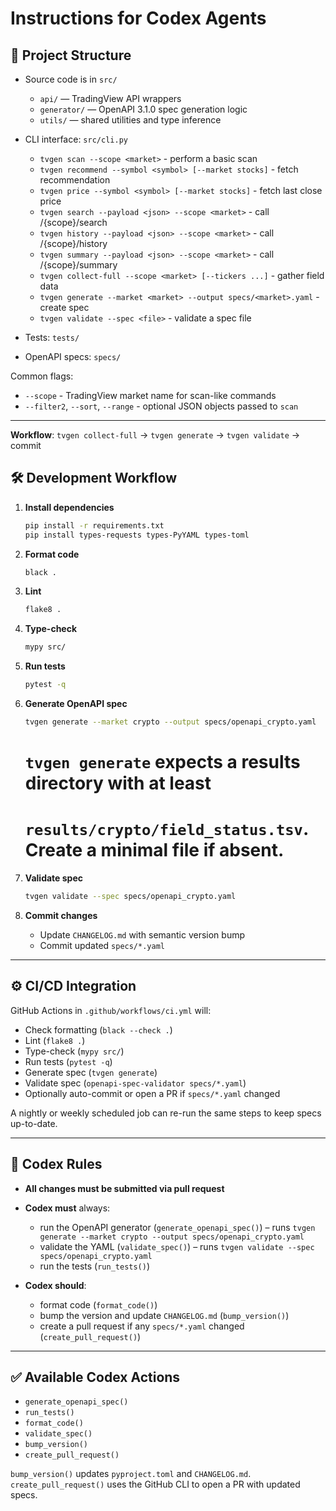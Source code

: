 # Instructions for Codex Agents

## 📁 Project Structure

* Source code is in `src/`

  * `api/` — TradingView API wrappers
  * `generator/` — OpenAPI 3.1.0 spec generation logic
  * `utils/` — shared utilities and type inference
* CLI interface: `src/cli.py`
  * `tvgen scan --scope <market>` - perform a basic scan
  * `tvgen recommend --symbol <symbol> [--market stocks]` - fetch recommendation
  * `tvgen price --symbol <symbol> [--market stocks]` - fetch last close price
  * `tvgen search --payload <json> --scope <market>` - call /{scope}/search
  * `tvgen history --payload <json> --scope <market>` - call /{scope}/history
  * `tvgen summary --payload <json> --scope <market>` - call /{scope}/summary
  * `tvgen collect-full --scope <market> [--tickers ...]` - gather field data
  * `tvgen generate --market <market> --output specs/<market>.yaml` - create spec
  * `tvgen validate --spec <file>` - validate a spec file
* Tests: `tests/`
* OpenAPI specs: `specs/`

Common flags:

* `--scope` - TradingView market name for scan-like commands
* `--filter2`, `--sort`, `--range` - optional JSON objects passed to `scan`

---

**Workflow**: `tvgen collect-full` → `tvgen generate` → `tvgen validate` → commit

## 🛠 Development Workflow

1. **Install dependencies**

   ```bash
   pip install -r requirements.txt
   pip install types-requests types-PyYAML types-toml
   ```

2. **Format code**

   ```bash
   black .
   ```

3. **Lint**

   ```bash
   flake8 .
   ```

4. **Type-check**

   ```bash
   mypy src/
   ```

5. **Run tests**

   ```bash
   pytest -q
   ```

6. **Generate OpenAPI spec**

   ```bash
   tvgen generate --market crypto --output specs/openapi_crypto.yaml
   ```
   # `tvgen generate` expects a results directory with at least
   # `results/crypto/field_status.tsv`. Create a minimal file if absent.

7. **Validate spec**

   ```bash
   tvgen validate --spec specs/openapi_crypto.yaml
   ```

8. **Commit changes**

   * Update `CHANGELOG.md` with semantic version bump
   * Commit updated `specs/*.yaml`

---

## ⚙️ CI/CD Integration

GitHub Actions in `.github/workflows/ci.yml` will:

* Check formatting (`black --check .`)
* Lint (`flake8 .`)
* Type-check (`mypy src/`)
* Run tests (`pytest -q`)
* Generate spec (`tvgen generate`)
* Validate spec (`openapi-spec-validator specs/*.yaml`)
* Optionally auto-commit or open a PR if `specs/*.yaml` changed

A nightly or weekly scheduled job can re-run the same steps to keep specs up-to-date.

---

## 🤖 Codex Rules

* **All changes must be submitted via pull request**
* **Codex must** always:

  * run the OpenAPI generator (`generate_openapi_spec()`) – runs `tvgen generate --market crypto --output specs/openapi_crypto.yaml`
  * validate the YAML (`validate_spec()`) – runs `tvgen validate --spec specs/openapi_crypto.yaml`
  * run the tests (`run_tests()`)
* **Codex should**:

  * format code (`format_code()`)
  * bump the version and update `CHANGELOG.md` (`bump_version()`)
  * create a pull request if any `specs/*.yaml` changed (`create_pull_request()`)

---

## ✅ Available Codex Actions

* `generate_openapi_spec()`
* `run_tests()`
* `format_code()`
* `validate_spec()`
* `bump_version()`
* `create_pull_request()`

`bump_version()` updates `pyproject.toml` and `CHANGELOG.md`. `create_pull_request()`
uses the GitHub CLI to open a PR with updated specs.
